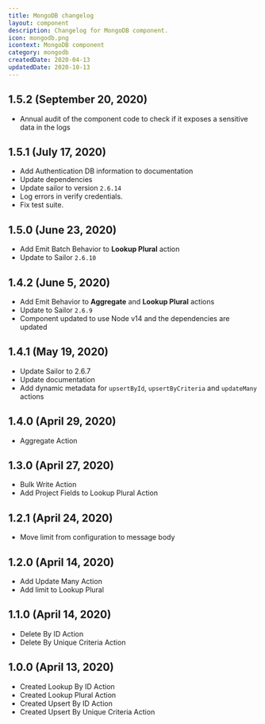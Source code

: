 ```yaml
---
title: MongoDB changelog
layout: component
description: Changelog for MongoDB component.
icon: mongodb.png
icontext: MongoDB component
category: mongodb
createdDate: 2020-04-13
updatedDate: 2020-10-13
---
```


## 1.5.2 (September 20, 2020)

* Annual audit of the component code to check if it exposes a sensitive data in the logs

## 1.5.1 (July 17, 2020)

* Add Authentication DB information to documentation
* Update dependencies
* Update sailor to version `2.6.14`
* Log errors in verify credentials.
* Fix test suite.

## 1.5.0 (June 23, 2020)

* Add Emit Batch Behavior to **Lookup Plural** action
* Update to Sailor `2.6.10`

## 1.4.2 (June 5, 2020)

* Add Emit Behavior to **Aggregate** and **Lookup Plural** actions
* Update to Sailor `2.6.9`
* Component updated to use Node v14 and the dependencies are updated

## 1.4.1 (May 19, 2020)

*   Update Sailor to 2.6.7
*   Update documentation
*   Add dynamic metadata for `upsertById`, `upsertByCriteria` and `updateMany` actions

## 1.4.0 (April 29, 2020)

*   Aggregate Action

## 1.3.0 (April 27, 2020)

*   Bulk Write Action
*   Add Project Fields to Lookup Plural Action

## 1.2.1 (April 24, 2020)

*   Move limit from configuration to message body

## 1.2.0 (April 14, 2020)

*   Add Update Many Action
*   Add limit to Lookup Plural

## 1.1.0 (April 14, 2020)

*   Delete By ID Action
*   Delete By Unique Criteria Action

## 1.0.0 (April 13, 2020)

*   Created Lookup By ID Action
*   Created Lookup Plural Action
*   Created Upsert By ID Action
*   Created Upsert By Unique Criteria Action
